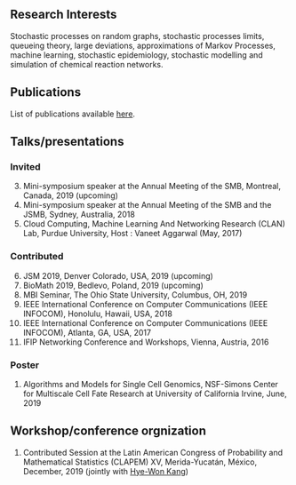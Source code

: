 ## Research Interests
Stochastic processes on random graphs, stochastic processes limits, queueing theory, large deviations, approximations of Markov Processes, machine learning, stochastic epidemiology, stochastic modelling and simulation of chemical reaction networks.

## Publications 
List of publications available [here](https://wasiur.github.io/Publications/).

## Talks/presentations
### Invited 
3. Mini-symposium speaker at the Annual Meeting of the SMB, Montreal, Canada, 2019 (upcoming)
2. Mini-symposium speaker at the Annual Meeting of the SMB and the JSMB, Sydney, Australia, 2018
1. Cloud Computing, Machine Learning And Networking Research (CLAN) Lab, Purdue University, Host : Vaneet Aggarwal (May, 2017)

### Contributed 
6. JSM 2019, Denver Colorado, USA, 2019 (upcoming) 
5. BioMath 2019, Bedlevo, Poland, 2019 (upcoming)
4. MBI Seminar, The Ohio State University, Columbus, OH, 2019
3. IEEE International Conference on Computer Communications (IEEE INFOCOM), Honolulu, Hawaii, USA, 2018
2. IEEE International Conference on Computer Communications (IEEE INFOCOM), Atlanta, GA, USA, 2017
1. IFIP Networking Conference and Workshops, Vienna, Austria, 2016

### Poster 
1. Algorithms and Models for Single Cell Genomics, NSF-Simons Center for Multiscale Cell Fate Research at University of California Irvine, June, 2019 

## Workshop/conference orgnization
1. Contributed Session at the Latin American Congress of Probability and Mathematical Statistics (CLAPEM) XV, Merida-Yucatán, México, December, 2019 (jointly with [Hye-Won Kang](https://userpages.umbc.edu/~hwkang/)) 
